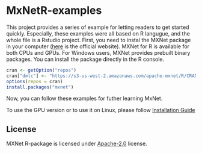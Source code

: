 # MxNetR-examples
This project provides a series of example for letting readers to get started quickly. Especially, these examples were all based on R langugue, and the whole file is a Rstudio project. 
First, you need to instal the MXNet package in your computer ([here](https://mxnet.incubator.apache.org/get_started/windows_setup.html#install-mxnet-for-r) is the official website). MXNet for R is available for both CPUs and GPUs. For Windows users, MXNet provides prebuilt binary packages. You can install the package directly in the R console.

```r
cran <- getOption("repos")
cran["dmlc"] <- "https://s3-us-west-2.amazonaws.com/apache-mxnet/R/CRAN/"
options(repos = cran)
install.packages("mxnet")
```

Now, you can follow these examples for futher learning MxNet.

To use the GPU version or to use it on Linux, please follow [Installation Guide](http://mxnet.io/get_started/install.html)

License
-------
MXNet R-package is licensed under [Apache-2.0](./LICENSE) license.